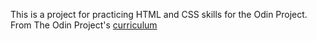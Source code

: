This is a project for practicing HTML and CSS skills for the Odin Project.
From The Odin Project's [curriculum](http://www.theodinproject.com/courses/web-development-101/lessons/html-css)